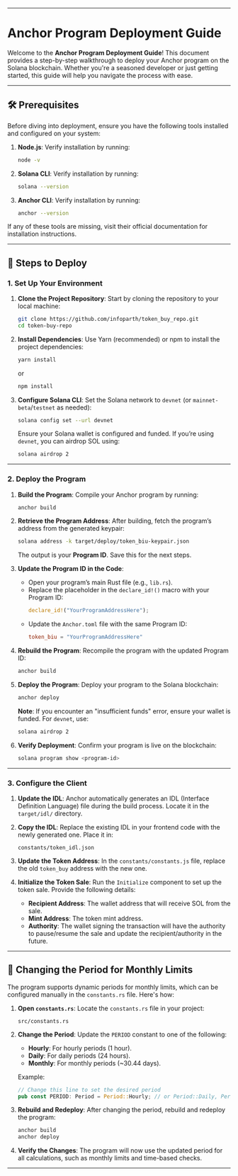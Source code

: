 
---

# Anchor Program Deployment Guide

Welcome to the **Anchor Program Deployment Guide**! This document provides a step-by-step walkthrough to deploy your Anchor program on the Solana blockchain. Whether you're a seasoned developer or just getting started, this guide will help you navigate the process with ease.

---

## 🛠️ Prerequisites

Before diving into deployment, ensure you have the following tools installed and configured on your system:
1. **Node.js**: Verify installation by running:
   ```bash
   node -v
   ```

2. **Solana CLI**: Verify installation by running:
   ```bash
   solana --version
   ```

3. **Anchor CLI**: Verify installation by running:
   ```bash
   anchor --version
   ```

If any of these tools are missing, visit their official documentation for installation instructions.

---

## 🚀 Steps to Deploy

### 1. Set Up Your Environment

1. **Clone the Project Repository**:
   Start by cloning the repository to your local machine:
   ```bash
   git clone https://github.com/infoparth/token_buy_repo.git
   cd token-buy-repo
   ```

2. **Install Dependencies**:
   Use Yarn (recommended) or npm to install the project dependencies:
   ```bash
   yarn install
   ```
   or
   ```bash
   npm install
   ```

3. **Configure Solana CLI**:
   Set the Solana network to `devnet` (or `mainnet-beta`/`testnet` as needed):
   ```bash
   solana config set --url devnet
   ```
   Ensure your Solana wallet is configured and funded. If you’re using `devnet`, you can airdrop SOL using:
   ```bash
   solana airdrop 2
   ```

---

### 2. Deploy the Program

1. **Build the Program**:
   Compile your Anchor program by running:
   ```bash
   anchor build
   ```

2. **Retrieve the Program Address**:
   After building, fetch the program’s address from the generated keypair:
   ```bash
   solana address -k target/deploy/token_biu-keypair.json
   ```
   The output is your **Program ID**. Save this for the next steps.

3. **Update the Program ID in the Code**:
   - Open your program’s main Rust file (e.g., `lib.rs`).
   - Replace the placeholder in the `declare_id!()` macro with your Program ID:
     ```rust
     declare_id!("YourProgramAddressHere");
     ```
   - Update the `Anchor.toml` file with the same Program ID:
     ```toml
     token_biu = "YourProgramAddressHere"
     ```

4. **Rebuild the Program**:
   Recompile the program with the updated Program ID:
   ```bash
   anchor build
   ```

5. **Deploy the Program**:
   Deploy your program to the Solana blockchain:
   ```bash
   anchor deploy
   ```
   **Note**: If you encounter an "insufficient funds" error, ensure your wallet is funded. For `devnet`, use:
   ```bash
   solana airdrop 2
   ```

6. **Verify Deployment**:
   Confirm your program is live on the blockchain:
   ```bash
   solana program show <program-id>
   ```

---

### 3. Configure the Client

1. **Update the IDL**:
   Anchor automatically generates an IDL (Interface Definition Language) file during the build process. Locate it in the `target/idl/` directory.

2. **Copy the IDL**:
   Replace the existing IDL in your frontend code with the newly generated one. Place it in:
   ```
   constants/token_idl.json
   ```

3. **Update the Token Address**:
   In the `constants/constants.js` file, replace the old `token_buy` address with the new one.

4. **Initialize the Token Sale**:
   Run the `Initialize` component to set up the token sale. Provide the following details:
   - **Recipient Address**: The wallet address that will receive SOL from the sale.
   - **Mint Address**: The token mint address.
   - **Authority**: The wallet signing the transaction will have the authority to pause/resume the sale and update the recipient/authority in the future.

---

## 🔄 Changing the Period for Monthly Limits

The program supports dynamic periods for monthly limits, which can be configured manually in the `constants.rs` file. Here's how:

1. **Open `constants.rs`**:
   Locate the `constants.rs` file in your project:
   ```
   src/constants.rs
   ```

2. **Change the Period**:
   Update the `PERIOD` constant to one of the following:
   - **Hourly**: For hourly periods (1 hour).
   - **Daily**: For daily periods (24 hours).
   - **Monthly**: For monthly periods (~30.44 days).

   Example:
   ```rust
   // Change this line to set the desired period
   pub const PERIOD: Period = Period::Hourly; // or Period::Daily, Period::Monthly
   ```

3. **Rebuild and Redeploy**:
   After changing the period, rebuild and redeploy the program:
   ```bash
   anchor build
   anchor deploy
   ```

4. **Verify the Changes**:
   The program will now use the updated period for all calculations, such as monthly limits and time-based checks.

---


